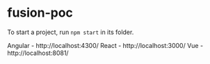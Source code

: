 # fusion-poc
To start a project, run `npm start` in its folder.


Angular - http://localhost:4300/
React - http://localhost:3000/
Vue - http://localhost:8081/